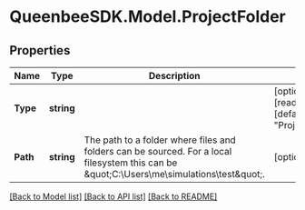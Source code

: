 
# QueenbeeSDK.Model.ProjectFolder

## Properties

Name | Type | Description | Notes
------------ | ------------- | ------------- | -------------
**Type** | **string** |  | [optional] [readonly] [default to "ProjectFolder"]
**Path** | **string** | The path to a folder where files and folders can be sourced. For a local filesystem this can be \&quot;C:\\Users\\me\\simulations\\test\&quot;. | [optional] 

[[Back to Model list]](../README.md#documentation-for-models)
[[Back to API list]](../README.md#documentation-for-api-endpoints)
[[Back to README]](../README.md)

